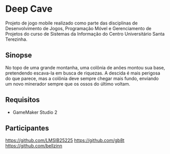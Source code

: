 # Deep Cave

Projeto de jogo mobile realizado como parte das disciplinas de Desenvolvimento de Jogos, Programação Móvel e Gerenciamento de Projetos do curso de Sistemas da Informação do Centro Universitário Santa Terezinha.

## Sinopse
No topo de uma grande montanha, uma colônia de anões montou sua base, pretendendo escava-la em busca de riquezas. A descida é mais perigosa do que parece, mas a colônia deve sempre chegar mais fundo, enviando um novo minerador sempre que os ossos do último voltam.

## Requisitos
- GameMaker Studio 2

## Participantes
https://github.com/LMSIB25225
https://github.com/gb8t
https://github.com/bellzinn
